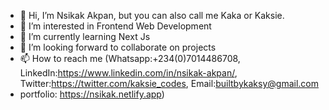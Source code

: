 - 👋 Hi, I’m Nsikak Akpan, but you can also call me Kaka or Kaksie.
- 👀 I’m interested in Frontend Web Development
- 🌱 I’m currently learning Next Js
- 💞️ I’m looking forward to collaborate on projects
- 📫 How to reach me (Whatsapp:+234(0)7014486708, LinkedIn:https://www.linkedin.com/in/nsikak-akpan/, Twitter:https://twitter.com/kaksie_codes, Email:builtbykaksy@gmail.com
- portfolio: https://nsikak.netlify.app)

<!---
Kaksie-codes/Kaksie-codes is a ✨ special ✨ repository because its `README.md` (this file) appears on your GitHub profile.
You can click the Preview link to take a look at your changes.
--->
